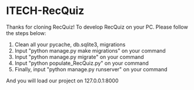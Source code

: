# ITECH-RecQuiz

Thanks for cloning RecQuiz! To develop RecQuiz on your PC. Please follow the steps below:
1. Clean all your pycache, db.sqlite3, migrations
2. Input "python manage.py make migrations" on your command
3. Input "python manage.py migrate" on your command
4. Input "python populate_RecQuiz.py" on your command
5. Finally, input "python manage.py runserver" on your command

And you will load our project on 127.0.0.1:8000 
